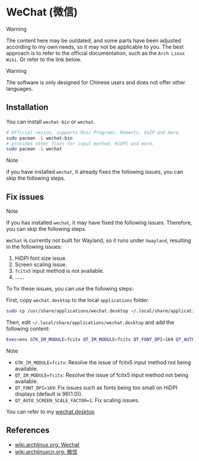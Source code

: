# WeChat (微信)

> [!WARNING]
> The content here may be outdated, and some parts have been adjusted according to my own needs, so it may not be applicable to you. The best approach is to refer to the official documentation, such as the `Arch Linux Wiki`. Or refer to the link below.

> [!WARNING]
> The software is only designed for Chinese users and does not offer other languages.

## Installation

You can install `wechat-bin` or `wechat`.

```sh
# Official vesion, supports Mini Programs, Moments, VoIP and more.
sudo pacman -S wechat-bin
# provides other fixes for input method, HiDPI and more.
sudo pacman -S wechat
```

> [!NOTE]
> if you have installed `wechat`, it already fixes the following issues, you can skip the following steps.

## Fix issues

> [!NOTE]
> If you has installed `wechat`, it may have fixed the following issues.
> Therefore, you can skip the following steps.

`WeChat` is currently not built for Wayland, so it runs under `Xwayland`, resulting in the following issues:

1. HiDPI font size issue.
2. Screen scaling issue.
3. `fcitx5` input method is not available.
4. ......

To fix these issues, you can use the following steps:

First, copy `wechat.desktop` to the local `applications` folder.

```sh
sudo cp /usr/share/applications/wechat.desktop ~/.local/share/applications/
```

Then, edit `~/.local/share/applications/wechat.desktop` and add the following content:

```sh
Exec=env GTK_IM_MODULE=fcitx QT_IM_MODULE=fcitx QT_FONT_DPI=169 QT_AUTO_SCREEN_SCALE_FACTOR=1 ...
```

> [!NOTE]
>
> - `GTK_IM_MODULE=fcitx`: Resolve the issue of fcitx5 input method not being available.
> - `QT_IM_MODULE=fcitx`: Resolve the issue of fcitx5 input method not being available.
> - `QT_FONT_DPI=169`: Fix issues such as fonts being too small on HiDPI displays (default is 96(1.0)).
> - `QT_AUTO_SCREEN_SCALE_FACTOR=1`: Fix scaling issues.

You can refer to my [wechat.desktop](../../../home/dot_local/share/applications/wechat.desktop)

## References

- [wiki.archlinux.org: Wechat](https://wiki.archlinux.org/title/WeChat)
- [wiki.archlinuxcn.org: 微信](https://wiki.archlinuxcn.org/wiki/微信)
